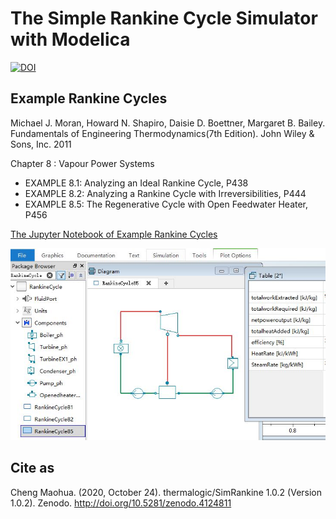 
# The Simple Rankine Cycle Simulator with Modelica

[![DOI](https://zenodo.org/badge/306221786.svg)](https://zenodo.org/badge/latestdoi/306221786)

## Example Rankine Cycles

Michael J. Moran, Howard N. Shapiro, Daisie D. Boettner, Margaret B. Bailey. Fundamentals of Engineering Thermodynamics(7th Edition). John Wiley & Sons, Inc. 2011

Chapter 8 : Vapour Power Systems 

* EXAMPLE 8.1: Analyzing an Ideal Rankine Cycle, P438
* EXAMPLE 8.2: Analyzing a Rankine Cycle with Irreversibilities, P444
* EXAMPLE 8.5: The Regenerative Cycle with Open Feedwater Heater, P456

[The Jupyter Notebook of Example Rankine Cycles](https://github.com/PySEE/PyRankine)

  
![](./img/simrankine.jpg)

## Cite as

Cheng Maohua. (2020, October 24). thermalogic/SimRankine 1.0.2 (Version 1.0.2). Zenodo. http://doi.org/10.5281/zenodo.4124811
